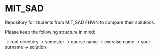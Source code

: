 MIT_SAD
=======

Repository for students from MIT_SAD FHWN to compare their solutions.

Please keep the following structure in mind:

-> root directory -> semester -> course name -> exercise name -> your surname -> solution
